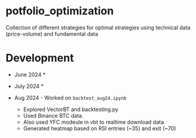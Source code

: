 # potfolio_optimization
Collection of different strategies for optimal strategies using technical data (price-volume) and fundamental data

# Development
* June 2024
    * 

* July 2024
    *  

* Aug 2024 - Worked on `backtest_aug24.ipynb`
    * Explored VectorBT and backtesting.py
    * Used Binance BTC data.
    * Also used YFC modeule in vbt to realtime download data
    * Generated heatmap based on RSI entries (~35) and exit (~70)
